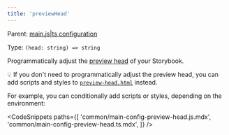 ```yaml
---
title: 'previewHead'
---
```


Parent: [main.js|ts configuration](./Overview.md)

Type: `(head: string) => string`

Programmatically adjust the [preview head](../configure/story-rendering.md#adding-to-head) of your Storybook.

<div class="aside">

💡 If you don't need to programmatically adjust the preview head, you can add scripts and styles to [`preview-head.html`](../configure/story-rendering.md#adding-to-head) instead.

</div>

For example, you can conditionally add scripts or styles, depending on the environment:

<!-- prettier-ignore-start -->

<CodeSnippets
  paths={[
    'common/main-config-preview-head.js.mdx',
    'common/main-config-preview-head.ts.mdx',
  ]}
/>

<!-- prettier-ignore-end -->
